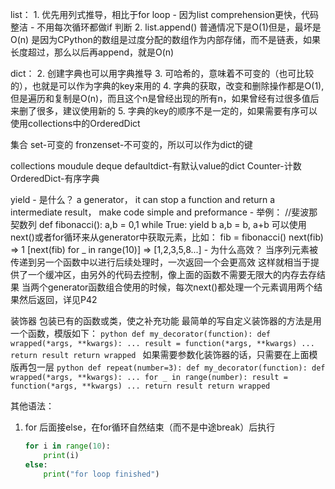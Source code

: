 list：
    1. 优先用列式推导，相比于for loop
        - 因为list comprehension更快，代码整洁
        - 不用每次循环都做if 判断
    2. list.append() 普通情况下是O(1)但是，最坏是O(n)
        是因为CPython的数组是过度分配的数组作为内部存储，而不是链表，如果长度超过，那么以后再append，就是O(n)

dict：
    2. 创建字典也可以用字典推导
    3. 可哈希的，意味着不可变的（也可比较的），也就是可以作为字典的key来用的
    4. 字典的获取，改变和删除操作都是O(1), 但是遍历和复制是O(n)，而且这个n是曾经出现的所有n，如果曾经有过很多值后来删了很多，建议使用新的
    5. 字典的key的顺序不是一定的，如果需要有序可以使用collections中的OrderedDict

集合
    set-可变的
    fronzenset-不可变的，所以可以作为dict的键

collections moudule
    deque
    defaultdict-有默认value的dict
    Counter-计数
    OrderedDict-有序字典

yield
    - 是什么？
        a generator， it can stop a function and return a intermediate result， make code simple and preformance
    - 举例：
        //斐波那契数列
        def fibonacci():
            a,b = 0,1
            while True:
                yield b
                a,b = b, a+b
        可以使用next()或者for循环来从generator中获取元素，比如：
        fib = fibonacci()
        next(fib) => 1
        [next(fib) for _ in range(10)] => [1,2,3,5,8...]
    - 为什么高效？
        当序列元素被传递到另一个函数中以进行后续处理时，一次返回一个会更高效
        这样就相当于提供了一个缓冲区，由另外的代码去控制，像上面的函数不需要无限大的内存去存结果
        当两个generator函数组合使用的时候，每次next()都处理一个元素调用两个结果然后返回，详见P42

装饰器
    包装已有的函数或类，使之补充功能
    最简单的写自定义装饰器的方法是用一个函数，模版如下：
    ```python
    def my_decorator(function):
        def wrapped(*args, **kwargs):
            ...
            result = function(*args, **kwargs)
            ...
            return result
        return wrapped
    ```
    如果需要参数化装饰器的话，只需要在上面模版再包一层
    ```python
    def repeat(number=3):
        def my_decorator(function):
            def wrapped(*args, **kwargs):
                ...
                for _ in range(number):
                    result = function(*args, **kwargs)
                ...
                return result
            return wrapped
    ```

其他语法：
1. for 后面接else，在for循环自然结束（而不是中途break）后执行
    ```python
    for i in range(10):
        print(i)
    else:
        print("for loop finished")
    ```
